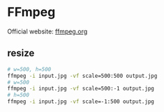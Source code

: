 # FFmpeg
Official website: [ffmpeg.org](https://www.ffmpeg.org/)

## resize
```sh
# w=500, h=500
ffmpeg -i input.jpg -vf scale=500:500 output.jpg
# w=500
ffmpeg -i input.jpg -vf scale=500:-1 output.jpg
# h=500
ffmpeg -i input.jpg -vf scale=-1:500 output.jpg
```
